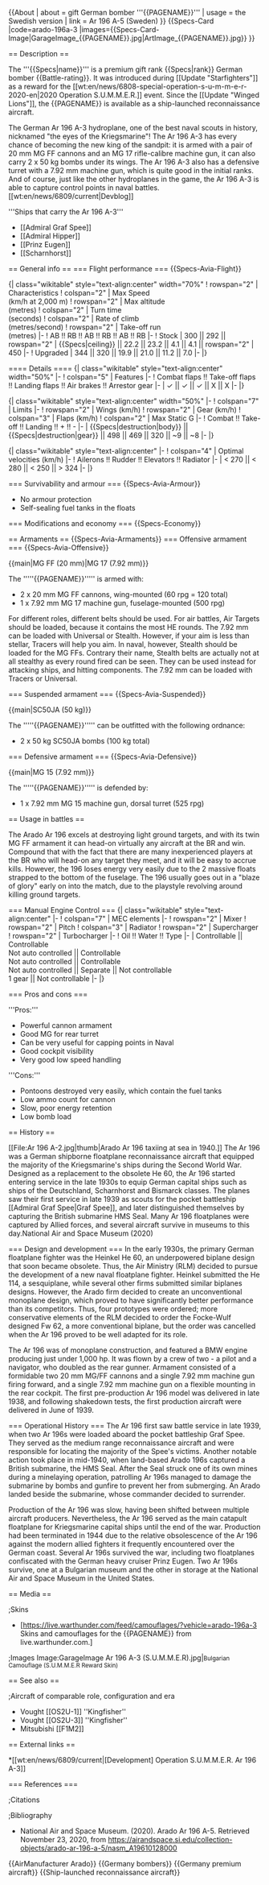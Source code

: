 {{About
| about = gift German bomber '''{{PAGENAME}}'''
| usage = the Swedish version
| link = Ar 196 A-5 (Sweden)
}}
{{Specs-Card
|code=arado-196a-3
|images={{Specs-Card-Image|GarageImage_{{PAGENAME}}.jpg|ArtImage\_{{PAGENAME}}.jpg}}
}}

== Description ==

<!-- ''In the description, the first part should be about the history of and the creation and combat usage of the aircraft, as well as its key features. In the second part, tell the reader about the aircraft in the game. Insert a screenshot of the vehicle, so that if the novice player does not remember the vehicle by name, he will immediately understand what kind of vehicle the article is talking about.'' -->

The '''{{Specs|name}}''' is a premium gift rank {{Specs|rank}} German bomber {{Battle-rating}}. It was introduced during [[Update "Starfighters"]] as a reward for the [[wt:en/news/6808-special-operation-s-u-m-m-e-r-2020-en|2020 Operation S.U.M.M.E.R.]] event. Since the [[Update "Winged Lions"]], the {{PAGENAME}} is available as a ship-launched reconnaissance aircraft.

The German Ar 196 A-3 hydroplane, one of the best naval scouts in history, nicknamed "the eyes of the Kriegsmarine"! The Ar 196 A-3 has every chance of becoming the new king of the sandpit: it is armed with a pair of 20 mm MG FF cannons and an MG 17 rifle-calibre machine gun, it can also carry 2 x 50 kg bombs under its wings. The Ar 196 A-3 also has a defensive turret with a 7.92 mm machine gun, which is quite good in the initial ranks. And of course, just like the other hydroplanes in the game, the Ar 196 A-3 is able to capture control points in naval battles. <ref>[[wt:en/news/6809/current|Devblog]]</ref>

'''Ships that carry the Ar 196 A-3'''

- [[Admiral Graf Spee]]
- [[Admiral Hipper]]
- [[Prinz Eugen]]
- [[Scharnhorst]]

== General info ==
=== Flight performance ===
{{Specs-Avia-Flight}}

<!-- ''Describe how the aircraft behaves in the air. Speed, manoeuvrability, acceleration and allowable loads - these are the most important characteristics of the vehicle.'' -->

{| class="wikitable" style="text-align:center" width="70%"
! rowspan="2" | Characteristics
! colspan="2" | Max Speed<br>(km/h at 2,000 m)
! rowspan="2" | Max altitude<br>(metres)
! colspan="2" | Turn time<br>(seconds)
! colspan="2" | Rate of climb<br>(metres/second)
! rowspan="2" | Take-off run<br>(metres)
|-
! AB !! RB !! AB !! RB !! AB !! RB
|-
! Stock
| 300 || 292 || rowspan="2" | {{Specs|ceiling}} || 22.2 || 23.2 || 4.1 || 4.1 || rowspan="2" | 450
|-
! Upgraded
| 344 || 320 || 19.9 || 21.0 || 11.2 || 7.0
|-
|}

==== Details ====
{| class="wikitable" style="text-align:center" width="50%"
|-
! colspan="5" | Features
|-
! Combat flaps !! Take-off flaps !! Landing flaps !! Air brakes !! Arrestor gear
|-
| ✓ || ✓ || ✓ || X || X <!-- ✓ -->
|-
|}

{| class="wikitable" style="text-align:center" width="50%"
|-
! colspan="7" | Limits
|-
! rowspan="2" | Wings (km/h)
! rowspan="2" | Gear (km/h)
! colspan="3" | Flaps (km/h)
! colspan="2" | Max Static G
|-
! Combat !! Take-off !! Landing !! + !! -
|-
| {{Specs|destruction|body}} || {{Specs|destruction|gear}} || 498 || 469 || 320 || ~9 || ~8
|-
|}

{| class="wikitable" style="text-align:center"
|-
! colspan="4" | Optimal velocities (km/h)
|-
! Ailerons !! Rudder !! Elevators !! Radiator
|-
| < 270 || < 280 || < 250 || > 324
|-
|}

=== Survivability and armour ===
{{Specs-Avia-Armour}}

<!-- ''Examine the survivability of the aircraft. Note how vulnerable the structure is and how secure the pilot is, whether the fuel tanks are armoured, etc. Describe the armour, if there is any, and also mention the vulnerability of other critical aircraft systems.'' -->

- No armour protection
- Self-sealing fuel tanks in the floats

=== Modifications and economy ===
{{Specs-Economy}}

== Armaments ==
{{Specs-Avia-Armaments}}
=== Offensive armament ===
{{Specs-Avia-Offensive}}

<!-- ''Describe the offensive armament of the aircraft, if any. Describe how effective the cannons and machine guns are in a battle, and also what belts or drums are better to use. If there is no offensive weaponry, delete this subsection.'' -->

{{main|MG FF (20 mm)|MG 17 (7.92 mm)}}

The '''''{{PAGENAME}}''''' is armed with:

- 2 x 20 mm MG FF cannons, wing-mounted (60 rpg = 120 total)
- 1 x 7.92 mm MG 17 machine gun, fuselage-mounted (500 rpg)

For different roles, different belts should be used. For air battles, Air Targets should be loaded, because it contains the most HE rounds. The 7.92 mm can be loaded with Universal or Stealth. However, if your aim is less than stellar, Tracers will help you aim. In naval, however, Stealth should be loaded for the MG FFs. Contrary their name, Stealth belts are actually not at all stealthy as every round fired can be seen. They can be used instead for attacking ships, and hitting components. The 7.92 mm can be loaded with Tracers or Universal.

=== Suspended armament ===
{{Specs-Avia-Suspended}}

<!-- ''Describe the aircraft's suspended armament: additional cannons under the wings, bombs, rockets and torpedoes. This section is especially important for bombers and attackers. If there is no suspended weaponry remove this subsection.'' -->

{{main|SC50JA (50 kg)}}

The '''''{{PAGENAME}}''''' can be outfitted with the following ordnance:

- 2 x 50 kg SC50JA bombs (100 kg total)

=== Defensive armament ===
{{Specs-Avia-Defensive}}

<!-- ''Defensive armament with turret machine guns or cannons, crewed by gunners. Examine the number of gunners and what belts or drums are better to use. If defensive weaponry is not available, remove this subsection.'' -->

{{main|MG 15 (7.92 mm)}}

The '''''{{PAGENAME}}''''' is defended by:

- 1 x 7.92 mm MG 15 machine gun, dorsal turret (525 rpg)

== Usage in battles ==

<!-- ''Describe the tactics of playing in the aircraft, the features of using aircraft in a team and advice on tactics. Refrain from creating a "guide" - do not impose a single point of view, but instead, give the reader food for thought. Examine the most dangerous enemies and give recommendations on fighting them. If necessary, note the specifics of the game in different modes (AB, RB, SB).'' -->

The Arado Ar 196 excels at destroying light ground targets, and with its twin MG FF armament it can head-on virtually any aircraft at the BR and win. Compound that with the fact that there are many inexperienced players at the BR who will head-on any target they meet, and it will be easy to accrue kills. However, the 196 loses energy very easily due to the 2 massive floats strapped to the bottom of the fuselage. The 196 usually goes out in a "blaze of glory" early on into the match, due to the playstyle revolving around killing ground targets.

=== Manual Engine Control ===
{| class="wikitable" style="text-align:center"
|-
! colspan="7" | MEC elements
|-
! rowspan="2" | Mixer
! rowspan="2" | Pitch
! colspan="3" | Radiator
! rowspan="2" | Supercharger
! rowspan="2" | Turbocharger
|-
! Oil !! Water !! Type
|-
| Controllable || Controllable<br>Not auto controlled || Controllable<br>Not auto controlled || Controllable<br>Not auto controlled || Separate || Not controllable<br>1 gear || Not controllable
|-
|}

=== Pros and cons ===

<!-- ''Summarise and briefly evaluate the vehicle in terms of its characteristics and combat effectiveness. Mark its pros and cons in the bulleted list. Try not to use more than 6 points for each of the characteristics. Avoid using categorical definitions such as "bad", "good" and the like - use substitutions with softer forms such as "inadequate" and "effective".'' -->

'''Pros:'''

- Powerful cannon armament
- Good MG for rear turret
- Can be very useful for capping points in Naval
- Good cockpit visibility
- Very good low speed handling

'''Cons:'''

- Pontoons destroyed very easily, which contain the fuel tanks
- Low ammo count for cannon
- Slow, poor energy retention
- Low bomb load

== History ==

<!-- ''Describe the history of the creation and combat usage of the aircraft in more detail than in the introduction. If the historical reference turns out to be too long, take it to a separate article, taking a link to the article about the vehicle and adding a block "/History" (example: <nowiki>https://wiki.warthunder.com/(Vehicle-name)/History</nowiki>) and add a link to it here using the <code>main</code> template. Be sure to reference text and sources by using <code><nowiki><ref></ref></nowiki></code>, as well as adding them at the end of the article with <code><nowiki><references /></nowiki></code>. This section may also include the vehicle's dev blog entry (if applicable) and the in-game encyclopedia description (under <code><nowiki>=== In-game description ===</nowiki></code>, also if applicable).'' -->

[[File:Ar 196 A-2.jpg|thumb|Arado Ar 196 taxiing at sea in 1940.]]
The Ar 196 was a German shipborne floatplane reconnaissance aircraft that equipped the majority of the Kriegsmarine's ships during the Second World War. Designed as a replacement to the obsolete He 60, the Ar 196 started entering service in the late 1930s to equip German capital ships such as ships of the Deutschland, Scharnhorst and Bismarck classes. The planes saw their first service in late 1939 as scouts for the pocket battleship [[Admiral Graf Spee|Graf Spee]], and later distinguished themselves by capturing the British submarine HMS Seal. Many Ar 196 floatplanes were captured by Allied forces, and several aircraft survive in museums to this day.<ref name=":0">National Air and Space Museum (2020)</ref>

=== Design and development ===
In the early 1930s, the primary German floatplane fighter was the Heinkel He 60, an underpowered biplane design that soon became obsolete. Thus, the Air Ministry (RLM) decided to pursue the development of a new naval floatplane fighter. Heinkel submitted the He 114, a sesquiplane, while several other firms submitted similar biplanes designs. However, the Arado firm decided to create an unconventional monoplane design, which proved to have significantly better performance than its competitors.<ref name=":0" /> Thus, four prototypes were ordered; more conservative elements of the RLM decided to order the Focke-Wulf designed Fw 62, a more conventional biplane, but the order was cancelled when the Ar 196 proved to be well adapted for its role.<ref name=":0" />

The Ar 196 was of monoplane construction, and featured a BMW engine producing just under 1,000 hp. It was flown by a crew of two - a pilot and a navigator, who doubled as the rear gunner. Armament consisted of a formidable two 20 mm MG/FF cannons and a single 7.92 mm machine gun firing forward, and a single 7.92 mm machine gun on a flexible mounting in the rear cockpit. The first pre-production Ar 196 model was delivered in late 1938, and following shakedown tests, the first production aircraft were delivered in June of 1939.<ref name=":0" />

=== Operational History ===
The Ar 196 first saw battle service in late 1939, when two Ar 196s were loaded aboard the pocket battleship Graf Spee. They served as the medium range reconnaissance aircraft and were responsible for locating the majority of the Spee's victims. Another notable action took place in mid-1940, when land-based Arado 196s captured a British submarine, the HMS Seal.<ref name=":0" /> After the Seal struck one of its own mines during a minelaying operation, patrolling Ar 196s managed to damage the submarine by bombs and gunfire to prevent her from submerging. An Arado landed beside the submarine, whose commander decided to surrender.<ref name=":0" />

Production of the Ar 196 was slow, having been shifted between multiple aircraft producers. Nevertheless, the Ar 196 served as the main catapult floatplane for Kriegsmarine capital ships until the end of the war. Production had been terminated in 1944 due to the relative obsolescence of the Ar 196 against the modern allied fighters it frequently encountered over the German coast.<ref name=":0" /> Several Ar 196s survived the war, including two floatplanes confiscated with the German heavy cruiser Prinz Eugen. Two Ar 196s survive, one at a Bulgarian museum and the other in storage at the National Air and Space Museum in the United States.<ref name=":0" />

== Media ==

<!-- ''Excellent additions to the article would be video guides, screenshots from the game, and photos.'' -->

;Skins

- [https://live.warthunder.com/feed/camouflages/?vehicle=arado-196a-3 Skins and camouflages for the {{PAGENAME}} from live.warthunder.com.]

;Images
<gallery mode="packed-hover" heights="150">
Image:GarageImage Ar 196 A-3 (S.U.M.M.E.R).jpg|<small>Bulgarian Camouflage (S.U.M.M.E.R Reward Skin)</small>
</gallery>

== See also ==

<!-- ''Links to the articles on the War Thunder Wiki that you think will be useful for the reader, for example:''
* ''reference to the series of the aircraft;''
* ''links to approximate analogues of other nations and research trees.'' -->

;Aircraft of comparable role, configuration and era

- Vought [[OS2U-1]] ''Kingfisher''
- Vought [[OS2U-3]] ''Kingfisher''
- Mitsubishi [[F1M2]]

== External links ==

<!-- ''Paste links to sources and external resources, such as:''
* ''topic on the official game forum;''
* ''other literature.'' -->

\*[[wt:en/news/6809/current|[Development] Operation S.U.M.M.E.R. Ar 196 A-3]]

=== References ===

;Citations
<references />

;Bibliography

- National Air and Space Museum. (2020). Arado Ar 196 A-5. Retrieved November 23, 2020, from <nowiki>https://airandspace.si.edu/collection-objects/arado-ar-196-a-5/nasm_A19610128000</nowiki>

{{AirManufacturer Arado}}
{{Germany bombers}}
{{Germany premium aircraft}}
{{Ship-launched reconnaissance aircraft}}
